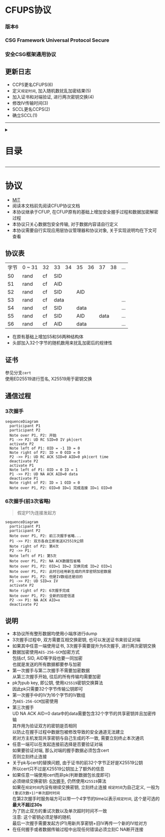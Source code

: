 # CFUPS协议
### 版本6
### CSG Framework Universal Protocol Secure
### 安全CSG框架通用协议

## 更新日志
* CCPS更名CFUPS(6)
* 定义`规定时间`, 加入随机数扰乱加密结果(5)
* 加入证书和对端验证, 进行两次密钥交换(4)
* 修改IV传输时间(3)
* SCCL更名CCPS(2)
* 确立SCCL(1)

---
<details>
<summary>

# 目录

</summary>

* [`协议`](#协议)
  * [`协议表`](#协议表)
  * [`证书`](#证书)
  * [`通信过程`](#通信过程)
    * [`3次握手`](#3次握手)
    * [`6次握手`](#6次握手前3次省略)
  * [`说明`](#说明)

</details>

---
# 协议
* [MIT]()
* 阅读本文档前先阅读CFUP协议文档
* 本协议继承于CFUP, 在CFUP原有的基础上增加安全握手过程和数据加密解密过程
* 本协议只关心数据包安全传输, 对于数据内容请自行定义
* 本协议需要自行实现应用层协议管理器和协议对象, 关于实现说明均在下文可查看

## 协议表
<table>
    <tr>
        <td>字节</td>
        <td>0 ~ 31</td>
        <td>32</td>
        <td>33</td>
        <td>34</td>
        <td>35</td>
        <td>36</td>
        <td>37</td>
        <td>38</td>
        <td>...</td>
    </tr>
    <tr>
        <td>S0</td>
        <td>rand</td>
        <td>cf</td>
        <td colspan=2>SID</td>
        <td colspan=5></td>
    </tr>
    <tr>
        <td>S1</td>
        <td>rand</td>
        <td>cf</td>
        <td colspan=2>AID</td>
        <td colspan=5></td>
    </tr>
    <tr>
        <td>S2</td>
        <td>rand</td>
        <td>cf</td>
        <td colspan=2>SID</td>
        <td colspan=2>AID</td>
        <td colspan=3></td>
    </tr>
    <tr>
        <td>S3</td>
        <td>rand</td>
        <td>cf</td>
        <td colspan=6>data</td>
        <td>...</td>
    </tr>
    <tr>
        <td>S4</td>
        <td>rand</td>
        <td>cf</td>
        <td colspan=2>SID</td>
        <td colspan=4>data</td>
        <td>...</td>
    </tr>
    <tr>
        <td>S5</td>
        <td>rand</td>
        <td>cf</td>
        <td colspan=2>SID</td>
        <td colspan=2>AID</td>
        <td colspan=2>data</td>
        <td>...</td>
    </tr>
    <tr>
        <td>S6</td>
        <td>rand</td>
        <td>cf</td>
        <td colspan=2>AID</td>
        <td colspan=4>data</td>
        <td>...</td>
    </tr>
</table>

* 在原有基础上增加S5和S6两种结构体
* 头部加入32个字节的随机数用来扰乱加密后的规律性

## 证书
参见分支`cert`  
使用ED25519进行签名, X25519用于密钥交换

## 通信过程
### 3次握手
```mermaid
sequenceDiagram
  participant P1
  participant P2
  Note over P1, P2: 开始
  P1 ->> P2: UD RC SID=0 IV pk|cert
  activate P2
  Note left of P1: OID = -1 ID = 0
  Note right of P2: ID = 0 OID = 0
  P2 ->> P1: UD RC ACK SID=0 AID=0 pk|cert time
  deactivate P2
  activate P1
  Note left of P1: OID = 0 ID = 1
  P1 ->> P2: UD NA ACK AID=0 data
  deactivate P1
  Note right of P2: ID = 1 OID = 0
  Note over P1, P2: OID=0 ID=1 完成连接 ID=1 OID=0
```

### 6次握手(前3次省略)
> 假定P1为连接发起方
```mermaid
sequenceDiagram
  participant P1
  participant P2
  Note over P1, P2: 前三次握手省略...
  P1 ->> P2: 双方各自立即发送X25519公钥
  Note right of P2: 第4次
  P2 ->> P1: 
  Note left of P1: 第5次
  Note over P1, P2: NA ACK数据包省略
  Note over P1, P2: OID=1 ID=2 交换完成 ID=2 OID=1
  Note over P1, P2: 此时已经用新生成的共享密钥加密数据
  Note over P1, P2: 但是IV数组还是旧的
  P1 ->> P2: UD SID=x IV
  activate P2
  Note right of P2: 6次握手完成
  Note over P1, P2: 全新的加密信道
  P2 ->> P1: NA ACK AID=x
  deactivate P2
```

## 说明
* 本协议所有整形数据均使用小端序进行dump
* 3次握手过程中, 双方需要互相交换密钥, 也可以发送证书来验证对端
* 如果其中任意一端使用证书, 3次握手需要提升为6次握手, 进行两次密钥交换
* 数据加密使用`AES-256-GCM`加密方式  
  包括cf, SID, AID等字段也要一同加密  
  也就是发送的所有数据都要参与加密
* 第一次握手与第二次握手不需要加密数据  
  从第三次握手开始, 往后的所有传输均需要加密
* pk为pub key, 即公钥, 使用`X25519`密钥交换算法  
  因此pk只需要32个字节传输公钥即可
* 第一次握手中的IV为16个字节的IV数组  
  为`AES-256-GCM`加密使用
* 第三次握手  
  UD NA ACK AID=0 data中的data需要包含32个字节的共享密钥并且加密传输  
  其作用为验证双方的密钥是否相同  
  以防止在握手过程中数据包被修改导致的安全通道无法建立  
  若对方主机发现共享密钥与自己生成的不一致, 需要立刻终止本次通讯
* 任意一端可以在发起连接前选择是否要验证对端  
  如果要验证对端, 那么对端的握手数据必须包含cert  
  否则立刻终止连接
* 关于pk与cert的替换问题, 由于证书的前32个字节正好是X25519公钥  
  所以cert只不过是X25519公钥加上了额外的信息
* 如果任意一端使用cert而非pk(判断数据包长度即可)  
  必须继续交换密钥: [6次握手](#6次握手前3次省略), 仍然使用`X25519`算法  
  如果在`规定时间`内没有继续交换密钥, 立刻终止连接
  `规定时间`为自己定义, 一般为`(重试次数+1)*单次超时时间`  
  在第2次握手时服务端方可以带一个4字节的time以表示`规定时间`, 这个是可选的  
  **最大不超过30s**  
  为了防止双方的重试次数以及单次超时时间不一致  
  注意: 这个密钥必须足够的随机  
  最后一次握手需要发起方(P1)用新共享密钥+旧IV再传一个新的IV给对方
* 在任何握手或者数据传输过程中出现任何错误必须立刻C NA断开连接
